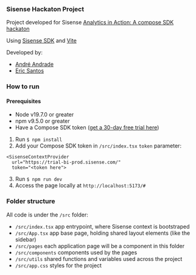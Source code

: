 ### Sisense Hackaton Project
Project developed for Sisense [Analytics in Action: A compose SDK hackaton](https://www.sisense.com/platform/compose-sdk/hackathon/)

Using [Sisense SDK](https://sisense.dev/guides/sdk/getting-started/) and [Vite](https://vitejs.dev/)

Developed by:
- [André Andrade](https://github.com/oandrevictor)
- [Eric Santos](https://github.com/ericbreno)

### How to run

#### Prerequisites
- Node v19.7.0 or greater
- npm v9.5.0 or greater
- Have a Compose SDK token ([get a 30-day free trial here](https://www.sisense.com/platform/compose-sdk-free-trial/))

1. Run `$ npm install`
2. Add your Compose SDK token in `/src/index.tsx` `token` parameter:
```tsx
<SisenseContextProvider
  url="https://trial-bi-prod.sisense.com/"
  token="<token here">
```
3. Run `$ npm run dev`
4. Access the page locally at `http://localhost:5173/#`

### Folder structure

All code is under the `/src` folder:

- `/src/index.tsx` app entrypoint, where Sisense context is bootstraped 
- `/src/App.tsx` app base page, holding shared layout elements (like the sidebar)
- `/src/pages` each application page will be a component in this folder
- `/src/components` components used by the pages
- `/src/utils` shared functions and variables used across the project
- `/src/app.css` styles for the project


